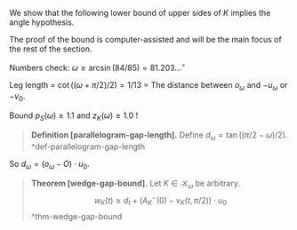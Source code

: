 We show that the following lower bound of upper sides of $K$ implies the angle hypothesis.

The proof of the bound is computer-assisted and will be the main focus of the rest of the section.

Numbers check: $\omega \geq \arcsin(84/85) = 81.203 \dots^\circ$

Leg length = $\cot((\omega + \pi/2)/2) = 1/13$ = The distance between $o_\omega$ and $-u_\omega$ or $-v_0$.

Bound $p_S(\omega) \geq 1.1$ and $z_K(\omega) \geq 1.0$ !

> __Definition [parallelogram-gap-length].__ Define $d_\omega = \tan\left( (\pi/2 - \omega) / 2 \right)$.
> ^def-parallelogram-gap-length

So $d_\omega = (o_\omega - O) \cdot u_0$.

> __Theorem [wedge-gap-bound].__ Let $K \in \mathcal{K}_\omega$ be arbitrary.
$$
w_K(t) \geq d_t + \left( A_K^-(0) -  v_K(t, \pi/2) \right) \cdot u_0
$$
> ^thm-wedge-gap-bound